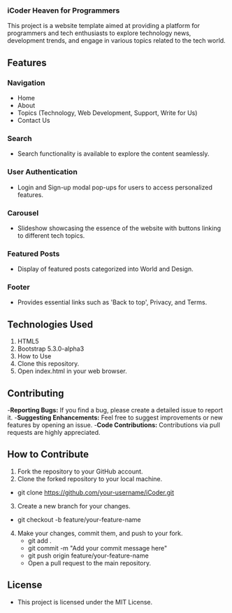 ### iCoder Heaven for Programmers
This project is a website template aimed at providing a platform for programmers and tech enthusiasts to explore technology news, development trends, and engage in various topics related to the tech world.

## Features

### Navigation
- Home
- About
- Topics (Technology, Web Development, Support, Write for Us)
- Contact Us

### Search
- Search functionality is available to explore the content seamlessly.

### User Authentication
- Login and Sign-up modal pop-ups for users to access personalized features.

### Carousel
- Slideshow showcasing the essence of the website with buttons linking to different tech topics.

### Featured Posts
- Display of featured posts categorized into World and Design.

### Footer
- Provides essential links such as 'Back to top', Privacy, and Terms.

## Technologies Used
1. HTML5
2. Bootstrap 5.3.0-alpha3
3. How to Use
4. Clone this repository.
5. Open index.html in your web browser.
## Contributing
-**Reporting Bugs:** If you find a bug, please create a detailed issue to report it.
-**Suggesting Enhancements:** Feel free to suggest improvements or new features by opening an issue.
-**Code Contributions:** Contributions via pull requests are highly appreciated.
## How to Contribute
1. Fork the repository to your GitHub account.
2. Clone the forked repository to your local machine.
- git clone https://github.com/your-username/iCoder.git
3. Create a new branch for your changes.
  -  git checkout -b feature/your-feature-name
4. Make your changes, commit them, and push to your fork.
   - git add .
   - git commit -m "Add your commit message here"
   - git push origin feature/your-feature-name
   - Open a pull request to the main repository.

## License
- This project is licensed under the MIT License.
